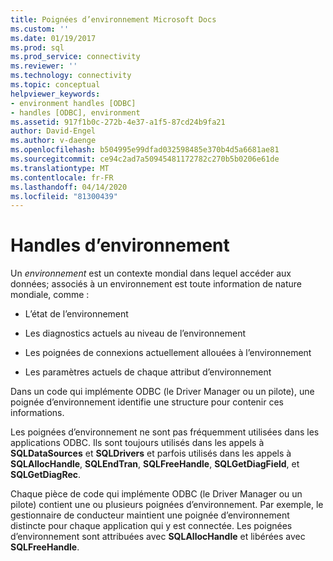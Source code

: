 ```yaml
---
title: Poignées d’environnement Microsoft Docs
ms.custom: ''
ms.date: 01/19/2017
ms.prod: sql
ms.prod_service: connectivity
ms.reviewer: ''
ms.technology: connectivity
ms.topic: conceptual
helpviewer_keywords:
- environment handles [ODBC]
- handles [ODBC], environment
ms.assetid: 917f1b0c-272b-4e37-a1f5-87cd24b9fa21
author: David-Engel
ms.author: v-daenge
ms.openlocfilehash: b504995e99dfad032598485e370b4d5a6681ae81
ms.sourcegitcommit: ce94c2ad7a50945481172782c270b5b0206e61de
ms.translationtype: MT
ms.contentlocale: fr-FR
ms.lasthandoff: 04/14/2020
ms.locfileid: "81300439"
---
```

# <a name="environment-handles"></a>Handles d’environnement
Un *environnement* est un contexte mondial dans lequel accéder aux données; associés à un environnement est toute information de nature mondiale, comme :  
  
-   L’état de l’environnement  
  
-   Les diagnostics actuels au niveau de l’environnement  
  
-   Les poignées de connexions actuellement allouées à l’environnement  
  
-   Les paramètres actuels de chaque attribut d’environnement  
  
 Dans un code qui implémente ODBC (le Driver Manager ou un pilote), une poignée d’environnement identifie une structure pour contenir ces informations.  
  
 Les poignées d’environnement ne sont pas fréquemment utilisées dans les applications ODBC. Ils sont toujours utilisés dans les appels à **SQLDataSources** et **SQLDrivers** et parfois utilisés dans les appels à **SQLAllocHandle**, **SQLEndTran**, **SQLFreeHandle**, **SQLGetDiagField**, et **SQLGetDiagRec**.  
  
 Chaque pièce de code qui implémente ODBC (le Driver Manager ou un pilote) contient une ou plusieurs poignées d’environnement. Par exemple, le gestionnaire de conducteur maintient une poignée d’environnement distincte pour chaque application qui y est connectée. Les poignées d’environnement sont attribuées avec **SQLAllocHandle** et libérées avec **SQLFreeHandle**.
